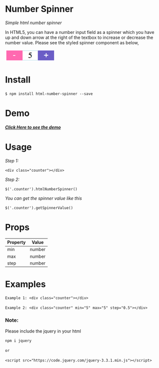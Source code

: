 # Number Spinner

*Simple html number spinner*

In HTML5, you can have a number input field as a spinner which you have up and down arrow at the right of the textbox to increase or decrease the number value. 
Please see the styled spinner component as below, 

![](spinner.png)

# Install

`$ npm install html-number-spinner --save`

# Demo

##### [Click Here to see the demo](https://counter-plugin-gihapkqufu.now.sh/demo)

# Usage

*Step 1:*

    <div class="counter"></div>
    
*Step 2:*

    $('.counter').htmlNumberSpinner()
    
*You can get the spinner value like this*

    $('.counter').getSpinnerValue()

# Props

   | Property | Value |
   | ------------- | ------------- |
   | min  | number  |
   | max  | number  |
   | step  | number  |
   
# Examples
    
    Example 1: <div class="counter"></div>
    
    Example 2: <div class="counter" min="5" max="5" step="0.5"></div>
    
    
### Note:

Please include the jquery in your html

    npm i jquery
    
    or 
    
    <script src="https://code.jquery.com/jquery-3.3.1.min.js"></script>